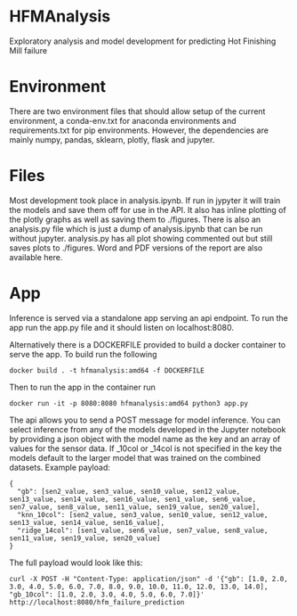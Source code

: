 # HFMAnalysis
Exploratory analysis and model development for predicting Hot Finishing Mill failure

# Environment
There are two environment files that should allow setup of the current environment, a conda-env.txt for anaconda environments and requirements.txt for pip environments. However, the dependencies are mainly numpy, pandas, sklearn, plotly, flask and jupyter.

# Files
Most development took place in analysis.ipynb. If run in jypyter it will train the models and save them off for use in the API. It also has inline plotting of the plotly graphs as well as saving them to ./figures. There is also an analysis.py file which is just a dump of analysis.ipynb that can be run without jupyter. analysis.py has all plot showing commented out but still saves plots to ./figures. Word and PDF versions of the report are also available here.

# App
Inference is served via a standalone app serving an api endpoint. To run the app run the app.py file and it should listen on localhost:8080.

Alternatively there is a DOCKERFILE provided to build a docker container to serve the app. To build run the following 

`docker build . -t hfmanalysis:amd64 -f DOCKERFILE`

Then to run the app in the container run

`docker run -it -p 8080:8080 hfmanalysis:amd64 python3 app.py`

The api allows you to send a POST message for model inference. You can select inference from any of the models developed in the Jupyter notebook by providing a json object with the model name as the key and an array of values for the sensor data. If _10col or _14col is not specified in the key the models default to the larger model that was trained on the combined datasets. Example payload:

```
{
  "gb": [sen2_value, sen3_value, sen10_value, sen12_value, sen13_value, sen14_value, sen16_value, sen1_value, sen6_value, sen7_value, sen8_value, sen11_value, sen19_value, sen20_value],
  "knn_10col": [sen2_value, sen3_value, sen10_value, sen12_value, sen13_value, sen14_value, sen16_value],
  "ridge_14col": [sen1_value, sen6_value, sen7_value, sen8_value, sen11_value, sen19_value, sen20_value]
}
```

The full payload would look like this:

`curl -X POST -H "Content-Type: application/json" -d '{"gb": [1.0, 2.0, 3.0, 4.0, 5.0, 6.0, 7.0, 8.0, 9.0, 10.0, 11.0, 12.0, 13.0, 14.0], "gb_10col": [1.0, 2.0, 3.0, 4.0, 5.0, 6.0, 7.0]}' http://localhost:8080/hfm_failure_prediction`
